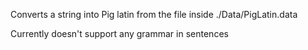 Converts a string into Pig latin from the file inside ./Data/PigLatin.data

Currently doesn't support any grammar in sentences